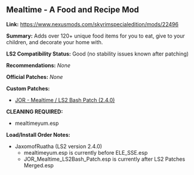 ## Mealtime - A Food and Recipe Mod

**Link:** https://www.nexusmods.com/skyrimspecialedition/mods/22496

**Summary:** Adds over 120+ unique food items for you to eat, give to your children, and decorate your home with.

**LS2 Compatibility Status:** Good (no stability issues known after patching)

**Recommendations:** 
_None_

**Official Patches:**
_None_

**Custom Patches:**
* [JOR - Mealtime / LS2 Bash Patch (2.4.0)](/custom-patches/2.4.0/JOR_Mealtime_LS2Bash_Patch.esp)

**CLEANING REQUIRED:**
* mealtimeyum.esp

**Load/Install Order Notes:**
* JaxomofRuatha (LS2 version 2.4.0)
  * mealtimeyum.esp is currently before ELE_SSE.esp
  * JOR_Mealtime_LS2Bash_Patch.esp is currently after LS2 Patches Merged.esp